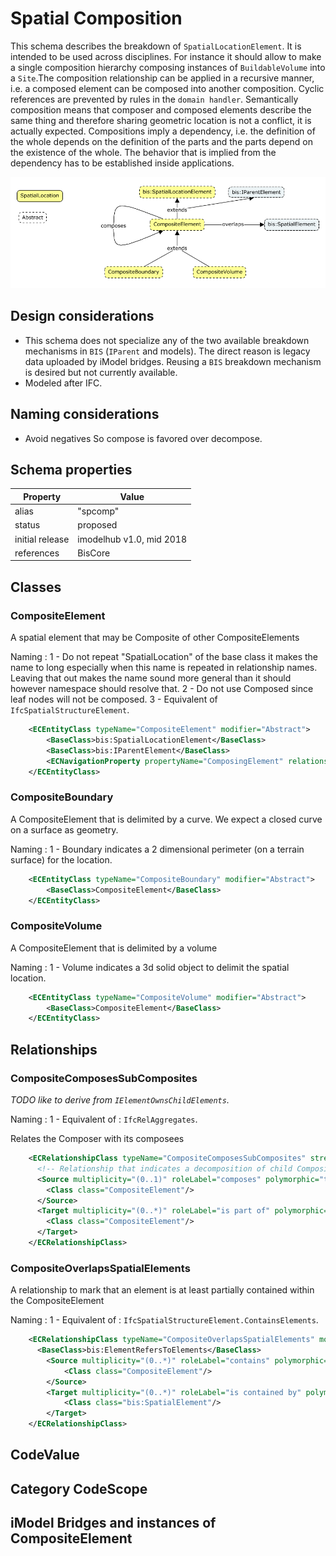 # Spatial Composition

This schema describes the breakdown of `SpatialLocationElement`. It is intended to be used across disciplines. For instance it should allow to make a single composition hierarchy composing instances of `BuildableVolume` into a `Site`.The composition relationship can be applied in a recursive manner, i.e. a composed element can be composed into another composition. Cyclic references are prevented by rules in the `domain handler`. Semantically composition means that composer and composed elements describe the same thing and therefore sharing geometric location is not a conflict, it is actually expected. Compositions imply a dependency, i.e. the definition of the whole depends on the definition of the parts and the parts depend on the existence of the whole. The behavior that is implied from the dependency has to be established inside applications.

![SpatialComposition](./media/composite-element.png)

## Design considerations

- This schema does not specialize any of the two available breakdown mechanisms in `BIS` (`IParent` and models). The direct reason is legacy data uploaded by iModel bridges. Reusing a `BIS` breakdown mechanism is desired but not currently available.
- Modeled after IFC.

## Naming considerations

- Avoid negatives So compose is favored over decompose.

## Schema properties

Property | Value
--|--
alias           | "spcomp"
status          | proposed
initial release | imodelhub v1.0, mid 2018
references      | BisCore

## Classes

### CompositeElement

A spatial element that may be Composite of other CompositeElements

Naming :
1 - Do not repeat "SpatialLocation" of the base class it makes the name to long especially when this name is repeated in relationship names. Leaving that out makes the name sound more general than it should however namespace should resolve that.
2 - Do not use Composed since leaf nodes will not be composed.
3 - Equivalent of `IfcSpatialStructureElement`.

```xml
    <ECEntityClass typeName="CompositeElement" modifier="Abstract">
        <BaseClass>bis:SpatialLocationElement</BaseClass>
        <BaseClass>bis:IParentElement</BaseClass>
        <ECNavigationProperty propertyName="ComposingElement" relationshipName="CompositeComposesSubComposites" direction="Backward" description="The Composite Element" />
    </ECEntityClass>
```

### CompositeBoundary

A CompositeElement that is delimited by a curve. We expect a closed curve on a surface as geometry.

Naming :
1 - Boundary indicates a 2 dimensional perimeter (on a terrain surface) for the location.

```xml
    <ECEntityClass typeName="CompositeBoundary" modifier="Abstract">
        <BaseClass>CompositeElement</BaseClass>
    </ECEntityClass>
```

### CompositeVolume

A CompositeElement that is delimited by a volume

Naming :
1 - Volume indicates a 3d solid object to delimit the spatial location.

```xml
    <ECEntityClass typeName="CompositeVolume" modifier="Abstract">
        <BaseClass>CompositeElement</BaseClass>
    </ECEntityClass>
```

## Relationships

### CompositeComposesSubComposites

*TODO like to derive from `IElementOwnsChildElements`.*

Naming :
1 - Equivalent of : `IfcRelAggregates`.

Relates the Composer with its composees

```xml
    <ECRelationshipClass typeName="CompositeComposesSubComposites" strength="embedding" modifier="None">
      <!-- Relationship that indicates a decomposition of child CompositeElement -->
      <Source multiplicity="(0..1)" roleLabel="composes" polymorphic="true">
        <Class class="CompositeElement"/>
      </Source>
      <Target multiplicity="(0..*)" roleLabel="is part of" polymorphic="true">
        <Class class="CompositeElement"/>
      </Target>
    </ECRelationshipClass>
```

### CompositeOverlapsSpatialElements

A relationship to mark that an element is at least partially contained within the CompositeElement

Naming :
1 - Equivalent of : `IfcSpatialStructureElement.ContainsElements`.

```xml
    <ECRelationshipClass typeName="CompositeOverlapsSpatialElements" modifier="None" strength="referencing">
      <BaseClass>bis:ElementRefersToElements</BaseClass>
        <Source multiplicity="(0..*)" roleLabel="contains" polymorphic="true">
            <Class class="CompositeElement"/>
        </Source>
        <Target multiplicity="(0..*)" roleLabel="is contained by" polymorphic="true">
            <Class class="bis:SpatialElement"/>
        </Target>
    </ECRelationshipClass>
```

## CodeValue

## Category CodeScope

## iModel Bridges and instances of CompositeElement
